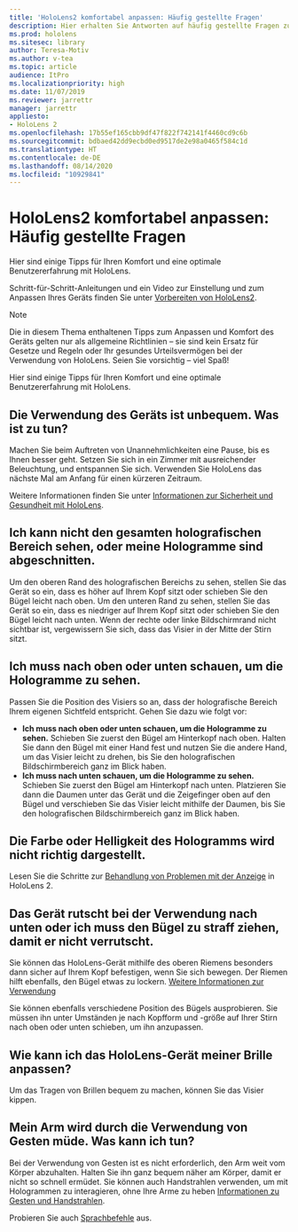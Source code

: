 ```yaml
---
title: 'HoloLens2 komfortabel anpassen: Häufig gestellte Fragen'
description: Hier erhalten Sie Antworten auf häufig gestellte Fragen zur Anpassung Ihrer HoloLens2.
ms.prod: hololens
ms.sitesec: library
author: Teresa-Motiv
ms.author: v-tea
ms.topic: article
audience: ItPro
ms.localizationpriority: high
ms.date: 11/07/2019
ms.reviewer: jarrettr
manager: jarrettr
appliesto:
- HoloLens 2
ms.openlocfilehash: 17b55ef165cbb9df47f822f742141f4460cd9c6b
ms.sourcegitcommit: bdbaed42dd9ecbd0ed9517de2e98a0465f584c1d
ms.translationtype: HT
ms.contentlocale: de-DE
ms.lasthandoff: 08/14/2020
ms.locfileid: "10929841"
---
```

# HoloLens2 komfortabel anpassen: Häufig gestellte Fragen

Hier sind einige Tipps für Ihren Komfort und eine optimale Benutzererfahrung mit HoloLens.

Schritt-für-Schritt-Anleitungen und ein Video zur Einstellung und zum Anpassen Ihres Geräts finden Sie unter [Vorbereiten von HoloLens2](hololens2-setup.md).

> [!NOTE]
> Die in diesem Thema enthaltenen Tipps zum Anpassen und Komfort des Geräts gelten nur als allgemeine Richtlinien – sie sind kein Ersatz für Gesetze und Regeln oder Ihr gesundes Urteilsvermögen bei der Verwendung von HoloLens. Seien Sie vorsichtig – viel Spaß!

Hier sind einige Tipps für Ihren Komfort und eine optimale Benutzererfahrung mit HoloLens.

## Die Verwendung des Geräts ist unbequem. Was ist zu tun?

Machen Sie beim Auftreten von Unannehmlichkeiten eine Pause, bis es Ihnen besser geht. Setzen Sie sich in ein Zimmer mit ausreichender Beleuchtung, und entspannen Sie sich. Verwenden Sie HoloLens das nächste Mal am Anfang für einen kürzeren Zeitraum.

Weitere Informationen finden Sie unter [Informationen zur Sicherheit und Gesundheit mit HoloLens](https://go.microsoft.com/fwlink/p/?LinkId=746661).

## Ich kann nicht den gesamten holografischen Bereich sehen, oder meine Hologramme sind abgeschnitten.

Um den oberen Rand des holografischen Bereichs zu sehen, stellen Sie das Gerät so ein, dass es höher auf Ihrem Kopf sitzt oder schieben Sie den Bügel leicht nach oben. Um den unteren Rand zu sehen, stellen Sie das Gerät so ein, dass es niedriger auf Ihrem Kopf sitzt oder schieben Sie den Bügel leicht nach unten. Wenn der rechte oder linke Bildschirmrand nicht sichtbar ist, vergewissern Sie sich, dass das Visier in der Mitte der Stirn sitzt.

## Ich muss nach oben oder unten schauen, um die Hologramme zu sehen.

Passen Sie die Position des Visiers so an, dass der holografische Bereich Ihrem eigenen Sichtfeld entspricht. Gehen Sie dazu wie folgt vor:

- **Ich muss nach oben oder unten schauen, um die Hologramme zu sehen.** Schieben Sie zuerst den Bügel am Hinterkopf nach oben. Halten Sie dann den Bügel mit einer Hand fest und nutzen Sie die andere Hand, um das Visier leicht zu drehen, bis Sie den holografischen Bildschirmbereich ganz im Blick haben.
- **Ich muss nach unten schauen, um die Hologramme zu sehen.** Schieben Sie zuerst den Bügel am Hinterkopf nach unten. Platzieren Sie dann die Daumen unter das Gerät und die Zeigefinger oben auf den Bügel und verschieben Sie das Visier leicht mithilfe der Daumen, bis Sie den holografischen Bildschirmbereich ganz im Blick haben.

## Die Farbe oder Helligkeit des Hologramms wird nicht richtig dargestellt.

Lesen Sie die Schritte zur [Behandlung von Problemen mit der Anzeige](hololens2-display.md) in HoloLens 2.

## Das Gerät rutscht bei der Verwendung nach unten oder ich muss den Bügel zu straff ziehen, damit er nicht verrutscht.

Sie können das HoloLens-Gerät mithilfe des oberen Riemens besonders dann sicher auf Ihrem Kopf befestigen, wenn Sie sich bewegen. Der Riemen hilft ebenfalls, den Bügel etwas zu lockern. [Weitere Informationen zur Verwendung](hololens2-setup.md#adjust-fit)

Sie können ebenfalls verschiedene Position des Bügels ausprobieren. Sie müssen ihn unter Umständen je nach Kopfform und -größe auf Ihrer Stirn nach oben oder unten schieben, um ihn anzupassen.

## Wie kann ich das HoloLens-Gerät meiner Brille anpassen?

Um das Tragen von Brillen bequem zu machen, können Sie das Visier kippen.

## Mein Arm wird durch die Verwendung von Gesten müde. Was kann ich tun?

Bei der Verwendung von Gesten ist es nicht erforderlich, den Arm weit vom Körper abzuhalten. Halten Sie ihn ganz bequem näher am Körper, damit er nicht so schnell ermüdet. Sie können auch Handstrahlen verwenden, um mit Hologrammen zu interagieren, ohne Ihre Arme zu heben [Informationen zu Gesten und Handstrahlen](hololens2-basic-usage.md#the-hand-tracking-frame).

Probieren Sie auch [Sprachbefehle](hololens-cortana.md) aus.
